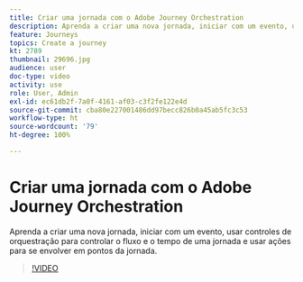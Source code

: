 ```yaml
---
title: Criar uma jornada com o Adobe Journey Orchestration
description: Aprenda a criar uma nova jornada, iniciar com um evento, usar controles de orquestração para controlar o fluxo e o tempo de uma jornada e usar ações para se envolver em pontos da jornada.
feature: Journeys
topics: Create a journey
kt: 2789
thumbnail: 29696.jpg
audience: user
doc-type: video
activity: use
role: User, Admin
exl-id: ec61db2f-7a0f-4161-af03-c3f2fe122e4d
source-git-commit: cba80e227001486dd97becc826b0a45ab5fc3c53
workflow-type: ht
source-wordcount: '79'
ht-degree: 100%

---
```



# Criar uma jornada com o Adobe Journey Orchestration

Aprenda a criar uma nova jornada, iniciar com um evento, usar controles de orquestração para controlar o fluxo e o tempo de uma jornada e usar ações para se envolver em pontos da jornada.

>[!VIDEO](https://video.tv.adobe.com/v/29696?quality=12&learn=on)

